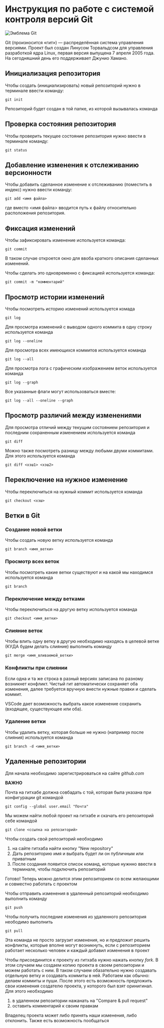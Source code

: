 # **Инструкция по работе с системой контроля версий Git**

![Эмблема Git](git.jpg)

Git (произносится «гит») — распределённая система управления версиями. Проект был создан Линусом Торвальдсом для управления разработкой ядра Linux, первая версия выпущена 7 апреля 2005 года. На сегодняшний день его поддерживает Джунио Хамано.

## Инициализация репозитория

Чтобы создать (инициализировать) новый репозиторий нужно в терминале ввести команду:

    git init

Репозиторий будет создан в той папке, из которой вызывалась команда

## Проверка состояния репозитория

Чтобы проверить текущее состояние репозитория нужно ввести в терминале команду:

    git status

## Добавление изменения к отслеживанию версионности

Чтобы добавить сделанное изменение к отслеживанию (поместить в индекс) нужно ввести команду:

    git add <имя файла>

где вместо <имя файла> вводится путь к файлу относительно расположения репозитория.

## Фиксация изменений

Чтобы зафиксировать изменение используется команда:

    git commit

В таком случае откроется окно для ввоба краткого описания сделанных изменений.

Чтобы сделать это одновременно с фиксацией используется команда:

    git commit -m "комментарий"

## Просмотр истории изменений

Чтобы посмотреть историю изменений используется комада

    git log

Для просмотра изменений с выводом одного коммита в одну строку используется команда

    git log --oneline

Для просмотра всех имеющихся коммитов используется команда

    git log --all

Для просмотра лога с графическим изображением веток используется команда

    git log --graph

Все указанные флаги могут использоваться вместе:

    git log --all --oneline --graph

## Просмотр различий между изменениями

Для просмотра отличий между текущим состоянием репозитория и последним сохраненным изменением используется команда

    git diff

Можно также посмотреть разницу между любыми двуми коммитами. Для этого используется команда

    git diff <хэш1> <хэш2>

## Переключение на нужное изменение

Чтобы переключиться на нужный коммит используется команда

    git checkout <хэш>

## Ветки в Git

### Создание новой ветки

Чтобы создать новую ветку используется команда

    git branch <имя_ветки>

### Просмотр всех веток

Чтобы посмотреть какие ветки существуют и на какой мы находимся используется команда

    git branch

### Переключение между ветками

Чтобы переключиться на другую ветку используется команда

    git checkout <имя_ветки>

### Слияние веток

Чтобы влить одну ветку в другую необходимо находясь в целевой ветке (КУДА будем делать слияние) выполнить команду

    git merge <имя_вливаемой_ветки>

### Конфликты при слиянии

Если одна и та же строка в разный версиях записана по разному возникнет конфликт.
Чистый гит автоматически сохраняет оба изменения, далее требуется вручную внести нужные правки и сделать коммит.

VSСode дает возможность выбрать какое изменение сохранить (входящее, существующее или оба).

### Удаление ветки

Чтобы удалить ветку, которая больше не нужно (например после слияния) используется команда

    git branch -d <имя_ветки>


## Удаленные репозитории

Для начала необходимо зарегистрироваться на сайте *github.com*

**ВАЖНО**

Почта на гитхабе должна совбадать с той, которая была указана при конфигурации git командой 

    git config --global user.email "Почта"

Мы можем найти любой проект на гитхабе и скачать его репозиторий себе командой  

    git clone <ссылка на репозиторий>

Чтобы создать свой репозиторий необходимо 
1. на сайте гитхаба найти кнопку "New repository"
2. Дать репозиторию имя и выбрать будет ли он публичным или приватным
3. После создания появится список команд, которые нужнно ввести в терминале, чтобы подключить репозиторий


Готово! Теперь можно делится этим репозиторием со всем желающими и совместно работать с проектом


Чтобы отправить изменения в удаленный репозиторий необходимо выполнить команду 

    git push

Чтобы получить последние изменения из удаленного репозитория неободимо выполнить 

    git pull

Эта команда не просто загрузит изменения, но и предложит решить конфликты, которые вполне могут возникнуть, если с репозиторием работает несколько человек и каждый добавил изменения в проект

Чтобы присоединится к проекту из гитхаба нужно нажать кнопку *fork*. В этом случаем мы создаем копию проекта в своем репозитории и можем работать с ним. В таком случаем обазательно нужно создавать отдельную ветку и создавать коммиты в ней. Работаем как обычно: делаем коммиты и пуши. После этого есть возможность предложить свои изменения создателю проекта, у которого был взят оринигинал. Для этого необходимо 
1. в удаленном репозитории нажанать на "Compare & pull request" 
2. оставить комментарий к своим правкам

Владелец проекта может либо принять наши изменения, либо отклонить. Также есть возможность пообщаться